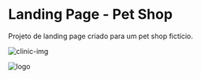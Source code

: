 # Landing Page - Pet Shop

Projeto de landing page criado para um pet shop fictício.

![clinic-img](C:\Users\gusta\Desktop\PetLife\img\clinic-img.svg)

![logo](C:\Users\gusta\Desktop\PetLife\img\logo.svg)

